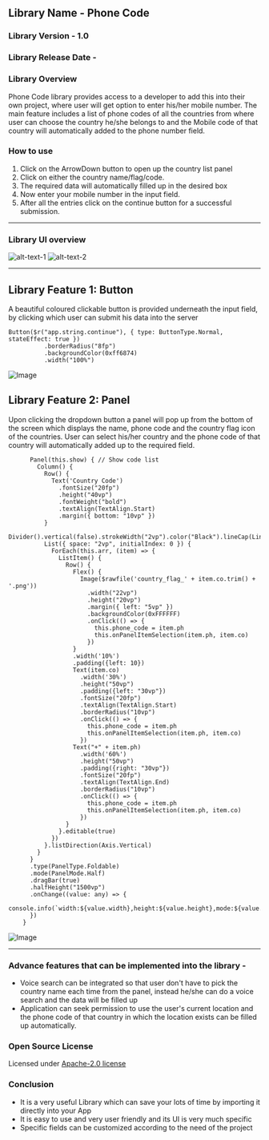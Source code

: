 ## Library Name - Phone Code

### Library Version - 1.0

### Library Release Date - 

### Library Overview
  Phone Code library provides access to a developer to add this into their own project, where user will get option to enter his/her mobile number. The main feature includes a list of phone codes of all the countries from where user can choose the country he/she belongs to and the Mobile code of that country will automatically added to the phone number field.

### How to use
1. Click on the ArrowDown button to open up the country list panel
2. Click on either the country name/flag/code.
3. The required data will automatically filled up in the desired box
4. Now enter your mobile number in the input field.
5. After all the entries click on the continue button for a successful submission. 

---

### Library UI overview 

![alt-text-1](./Images/ss_1.png) ![alt-text-2](./Images/ss_2.png)

---

## Library Feature 1: Button
  A beautiful coloured clickable button is provided underneath the input field, by clicking which user can submit his data into the server    



``` 
Button($r("app.string.continue"), { type: ButtonType.Normal, stateEffect: true })
          .borderRadius("8fp")
          .backgroundColor(0xff6874)
          .width("100%")

```

![Image](./Images/Button.png)

## Library Feature 2: Panel
 Upon clicking the dropdown button a panel will pop up from the bottom of the screen which displays the name, phone code and the country flag icon of the countries. User can select his/her country and the phone code of that country will automatically added up to the required field.

```    
      Panel(this.show) { // Show code list
        Column() {
          Row() {
            Text('Country Code')
              .fontSize("20fp")
              .height("40vp")
              .fontWeight("bold")
              .textAlign(TextAlign.Start)
              .margin({ bottom: "10vp" })
          }
          Divider().vertical(false).strokeWidth("2vp").color("Black").lineCap(LineCapStyle.Round)
          List({ space: "2vp", initialIndex: 0 }) {
            ForEach(this.arr, (item) => {
              ListItem() {
                Row() {
                  Flex() {
                    Image($rawfile('country_flag_' + item.co.trim() + '.png'))
                      .width("22vp")
                      .height("20vp")
                      .margin({ left: "5vp" })
                      .backgroundColor(0xFFFFFF)
                      .onClick(() => {
                        this.phone_code = item.ph
                        this.onPanelItemSelection(item.ph, item.co)
                      })
                  }
                  .width('10%')
                  .padding({left: 10})
                  Text(item.co)
                    .width('30%')
                    .height("50vp")
                    .padding({left: "30vp"})
                    .fontSize("20fp")
                    .textAlign(TextAlign.Start)
                    .borderRadius("10vp")
                    .onClick(() => {
                      this.phone_code = item.ph
                      this.onPanelItemSelection(item.ph, item.co)
                    })
                  Text("+" + item.ph)
                    .width('60%')
                    .height("50vp")
                    .padding({right: "30vp"})
                    .fontSize("20fp")
                    .textAlign(TextAlign.End)
                    .borderRadius("10vp")
                    .onClick(() => {
                      this.phone_code = item.ph
                      this.onPanelItemSelection(item.ph, item.co)
                    })
                }
              }.editable(true)
            })
          }.listDirection(Axis.Vertical)
        }
      }
      .type(PanelType.Foldable)
      .mode(PanelMode.Half)
      .dragBar(true)
      .halfHeight("1500vp")
      .onChange((value: any) => {
        console.info(`width:${value.width},height:${value.height},mode:${value.mode}`)
      })
    }

```

![Image](./Images/Panel.png)

---

### Advance features that can be implemented into the library - 
* Voice search can be integrated so that user don't have to pick the country name each time from the panel, instead he/she can do a voice search and the data will be filled up
* Application can seek permission to use the user's current location and the phone code of that country in which the location exists can be filled up automatically.

### Open Source License
Licensed under [Apache-2.0 license](/LICENSE)

### Conclusion
* It is a very useful Library which can save your lots of time by importing it directly into your App
* It is easy to use and very user friendly and its UI is very much specific
* Specific fields can be customized according to the need of the project